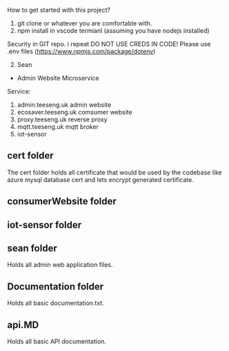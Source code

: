How to get started with this project? 
1) git clone or whatever you are comfortable with. 
2) npm install in vscode termianl (assuming you have nodejs installed)

Security in GIT repo.
i repeat DO NOT USE CREDS IN CODE! Please use .env files (https://www.npmjs.com/package/dotenv)

2) Sean
* Admin Website Microservice

Service:
1) admin.teeseng.uk admin website
2) ecosaver.teeseng.uk comsumer website
3) proxy.teeseng.uk reverse proxy
4) mqtt.teeseng.uk mqtt broker
5) iot-sensor


## cert folder
The cert folder holds all certificate that would be used by the codebase like azure mysql database cert and lets encrypt generated certificate. 

## consumerWebsite folder

## iot-sensor folder

## sean folder
Holds all admin web application files. 

## Documentation folder 
Holds all basic documentation.txt.

## api.MD 
Holds all basic API documentation. 

